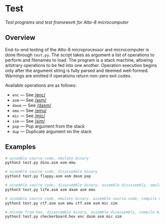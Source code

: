 # Test

_Test programs and test framework for Atto-8 microcomputer_

## Overview

End-to-end testing of the Atto-8 microprocessor and microcomputer is done through `test.py`. The script takes as argument a list of operations to perform and filenames to load. The program is a stack machine, allowing arbitrary operations to be fed into one another. Operation execution begins only after the argument string is fully parsed and deemed well-formed. Warnings are emitted if operations return non-zero exit codes.

Available operations are as follows:

- `enc` &mdash; See [/enc/](../enc/)
- `asm` &mdash; See [/asm/](../asm/)
- `dasm` &mdash; See [/dasm/](../dasm/)
- `emu` &mdash; See [/emu/](../emu/)
- `mic` &mdash; See [/mic/](../mic/)
- `sim` &mdash; See [/sim/](../sim/)
- `pop` &mdash; Pop argument from the stack
- `dup` &mdash; Duplicate argument on the stack

## Examples

```bash
# assemble source code, emulate binary
python3 test.py dino.asm asm emu

# assemble source code, disassemble binary
python3 test.py flappy.asm asm dasm pop

# assemble source code, disassemble binary, assemble disassembly, emulate resulting binary
python3 test.py life.asm asm dasm asm emu

# assemble source code, emulate binary. assemble source code, compile microcode, simulate binary with microcode
python3 test.py ctf.asm asm emu ctf.asm asm mic sim

# encode from hex, disassemble binary, assemble disassembly, compile microcode, simulate resulting binary with microcode
python3 test.py checkerboard.hex enc dasm asm mic sim
```
